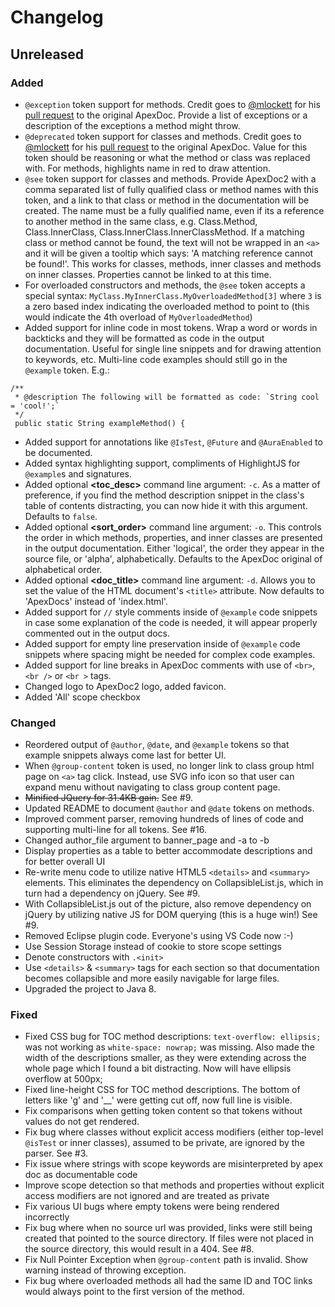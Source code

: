 # Changelog

## Unreleased

### Added
- `@exception` token support for methods. Credit goes to [@mlockett](https://github.com/mlockett) for his [pull request](https://github.com/SalesforceFoundation/ApexDoc/pull/75) to the original ApexDoc. Provide a list of exceptions or a description of the exceptions a method might throw.
- `@deprecated` token support for classes and methods. Credit goes to [@mlockett](https://github.com/mlockett) for his [pull request](https://github.com/SalesforceFoundation/ApexDoc/pull/75) to the original ApexDoc. Value for this token should be reasoning or what the method or class was replaced with. For methods, highlights name in red to draw attention.
- `@see` token support for classes and methods. Provide ApexDoc2 with a comma separated list of fully qualified class or method names with this token, and a link to that class or method in the documentation will be created. The name must be a fully qualified name, even if its a reference to another method in the same class, e.g. Class.Method, Class.InnerClass, Class.InnerClass.InnerClassMethod. If a matching class or method cannot be found, the text will not be wrapped in an `<a>` and it will be given a tooltip which says: 'A matching reference cannot be found!'. This works for classes, methods, inner classes and methods on inner classes. Properties cannot be linked to at this time.
- For overloaded constructors and methods, the `@see` token accepts a special syntax: `MyClass.MyInnerClass.MyOverloadedMethod[3]` where `3` is a zero based index indicating the overloaded method to point to (this would indicate the 4th overload of `MyOverloadedMethod`)
- Added support for inline code in most tokens. Wrap a word or words in backticks and they will be formatted as code in the output documentation. Useful for single line snippets and for drawing attention to keywords, etc. Multi-line code examples should still go in the `@example` token. E.g.:

```
/**
 * @description The following will be formatted as code: `String cool = 'cool!';`
 */
 public static String exampleMethod() {
```
- Added support for annotations like `@IsTest`, `@Future` and `@AuraEnabled` to be documented.
- Added syntax highlighting support, compliments of HighlightJS for `@example`s and signatures.
- Added optional **<toc_desc>** command line argument: `-c`. As a matter of preference, if you find the method description snippet in the class's table of contents distracting, you can now hide it with this argument. Defaults to `false`.
- Added optional **<sort_order>** command line argument: `-o`. This controls the order in which methods, properties, and inner classes are presented in the output documentation. Either 'logical', the order they appear in the source file, or 'alpha', alphabetically. Defaults to the ApexDoc original of alphabetical order.
- Added optional **<doc_title>** command line argument: `-d`. Allows you to set the value of the HTML document's `<title>` attribute. Now defaults to 'ApexDocs' instead of 'index.html'.
- Added support for `//` style comments inside of `@example` code snippets in case some explanation of the code is needed, it will appear properly commented out in the output docs.
- Added support for empty line preservation inside of `@example` code snippets where spacing might be needed for complex code examples.
- Added support for line breaks in ApexDoc comments with use of `<br>`, `<br />` or `<br >` tags.
- Changed logo to ApexDoc2 logo, added favicon.
- Added 'All' scope checkbox

### Changed
- Reordered output of `@author`, `@date`, and `@example` tokens so that example snippets always come last for better UI.
- When `@group-content` token is used, no longer link to class group html page on `<a>` tag click. Instead, use SVG info icon so that user can expand menu without navigating to class group content page.
- ~~Minified JQuery for 31.4KB gain.~~ See #9.
- Updated README to document `@author` and `@date` tokens on methods.
- Improved comment parser, removing hundreds of lines of code and supporting multi-line for all tokens. See #16.
- Changed author_file argument to banner_page and -a to -b
- Display properties as a table to better accommodate descriptions and for better overall UI
- Re-write menu code to utilize native HTML5 `<details>` and `<summary>` elements. This eliminates the dependency on CollapsibleList.js, which in turn had a dependency on jQuery. See #9.
- With CollapsibleList.js out of the picture, also remove dependency on jQuery by utilizing native JS for DOM querying (this is a huge win!) See #9.
- Removed Eclipse plugin code. Everyone's using VS Code now :-)
- Use Session Storage instead of cookie to store scope settings
- Denote constructors with `.<init>`
- Use `<details>` & `<summary>` tags for each section so that documentation becomes collapsible and more easily navigable for large files.
- Upgraded the project to Java 8.

### Fixed
- Fixed CSS bug for TOC method descriptions: `text-overflow: ellipsis;` was not working as `white-space: nowrap;` was missing. Also made the width of the descriptions smaller, as they were extending across the whole page which I found a bit distracting. Now will have ellipsis overflow at 500px;
- Fixed line-height CSS for TOC method descriptions. The bottom of letters like 'g' and '__' were getting cut off, now full line is visible.
- Fix comparisons when getting token content so that tokens without values do not get rendered.
- Fix bug where classes without explicit access modifiers (either top-level `@isTest` or inner classes), assumed to be private, are ignored by the parser. See #3.
- Fix issue where strings with scope keywords are misinterpreted by apex doc as documentable code
- Improve scope detection so that methods and properties without explicit access modifiers are not ignored and are treated as private
- Fix various UI bugs where empty tokens were being rendered incorrectly
- Fix bug where when no source url was provided, links were still being created that pointed to the source directory. If files were not placed in the source directory, this would result in a 404. See #8.
- Fix Null Pointer Exception when `@group-content` path is invalid. Show warning instead of throwing exception.
- Fix bug where overloaded methods all had the same ID and TOC links would always point to the first version of the method.